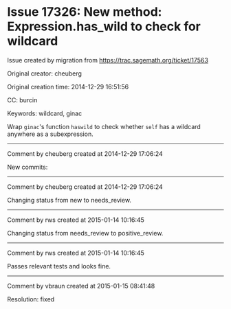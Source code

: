 # Issue 17326: New method: Expression.has_wild to check for wildcard

Issue created by migration from https://trac.sagemath.org/ticket/17563

Original creator: cheuberg

Original creation time: 2014-12-29 16:51:56

CC:  burcin

Keywords: wildcard, ginac

Wrap `ginac`'s function `haswild` to check whether `self` has a wildcard anywhere as a subexpression.


---

Comment by cheuberg created at 2014-12-29 17:06:24

New commits:


---

Comment by cheuberg created at 2014-12-29 17:06:24

Changing status from new to needs_review.


---

Comment by rws created at 2015-01-14 10:16:45

Changing status from needs_review to positive_review.


---

Comment by rws created at 2015-01-14 10:16:45

Passes relevant tests and looks fine.


---

Comment by vbraun created at 2015-01-15 08:41:48

Resolution: fixed
